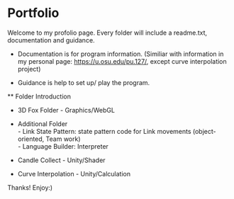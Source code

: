 # Portfolio

Welcome to my profolio page.
Every folder will include a readme.txt, documentation and guidance.

- Documentation is for program information. (Similiar with information in my personal page: https://u.osu.edu/pu.127/, except curve interpolation project)

- Guidance is help to set up/ play the program.


** Folder Introduction
- 3D Fox Folder - Graphics/WebGL
- Additional Folder \
      - Link State Pattern: state pattern code for Link movements (object-oriented, Team work) \
      - Language Builder: Interpreter

- Candle Collect - Unity/Shader
- Curve Interpolation - Unity/Calculation

Thanks! Enjoy:)
